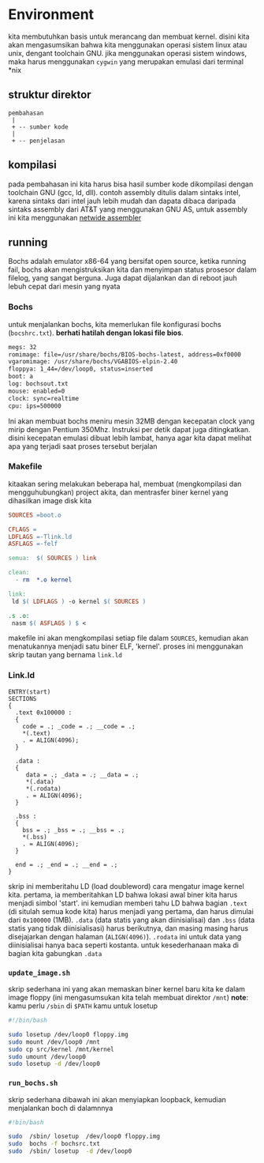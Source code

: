 # Environment

kita membutuhkan basis untuk merancang dan membuat kernel. disini kita akan 
mengasumsikan bahwa kita menggunakan operasi sistem linux atau unix, dengant toolchain GNU. jika
menggunakan operasi sistem windows, maka harus menggunakan ``cygwin`` yang merupakan emulasi dari terminal 
*nix

## struktur direktor

```
pembahasan
 |
 + -- sumber kode
 |
 + -- penjelasan
```

## kompilasi

pada pembahasan ini kita harus bisa hasil sumber kode dikompilasi dengan toolchain GNU (gcc, ld, dll).
contoh assembly ditulis dalam sintaks intel, karena sintaks dari intel jauh lebih mudah dan dapata dibaca 
daripada sintaks assembly dari AT&T yang menggunakan GNU AS, untuk assembly ini kita menggunakan [netwide assembler](https://www.nasm.us/)

## running

Bochs adalah emulator x86-64 yang bersifat open source, ketika running fail, bochs akan mengistruksikan kita dan menyimpan status 
prosesor  dalam filelog, yang sangat berguna. Juga dapat dijalankan dan di reboot jauh lebuh cepat dari mesin yang nyata

### Bochs 

untuk menjalankan bochs, kita memerlukan file konfigurasi bochs (``bocshrc.txt``).
**berhati hatilah dengan lokasi file bios**. 

```txt
megs: 32
romimage: file=/usr/share/bochs/BIOS-bochs-latest, address=0xf0000
vgaromimage: /usr/share/bochs/VGABIOS-elpin-2.40
floppya: 1_44=/dev/loop0, status=inserted
boot: a
log: bochsout.txt
mouse: enabled=0
clock: sync=realtime
cpu: ips=500000
```

Ini akan membuat bochs meniru mesin 32MB dengan kecepatan clock yang mirip dengan Pentium 350Mhz. Instruksi per detik dapat juga ditingkatkan. disini
kecepatan emulasi dibuat lebih lambat, hanya agar  kita dapat melihat apa yang terjadi saat proses tersebut berjalan

### Makefile

kitaakan sering melakukan beberapa hal, membuat (mengkompilasi dan mengguhubungkan) project akita, dan mentrasfer biner kernel yang dihasilkan image
disk kita

```Makefile
SOURCES =boot.o

CFLAGS =
LDFLAGS =-Tlink.ld
ASFLAGS =-felf

semua:  $( SOURCES ) link 

clean:
  - rm  *.o kernel

link:
 ld $( LDFLAGS ) -o kernel $( SOURCES )

.s .o:
 nasm $( ASFLAGS ) $ <
```

makefile ini akan mengkompilasi setiap file dalam ``SOURCES``, kemudian akan menatukannya menjadi satu biner
ELF, 'kernel'. proses ini menggunakan skrip tautan yang bernama ``link.ld``


### Link.ld
```
ENTRY(start)
SECTIONS
{
  .text 0x100000 :
  {
    code = .; _code = .; __code = .;
    *(.text)
    . = ALIGN(4096);
  }

  .data :
  {
     data = .; _data = .; __data = .;
     *(.data)
     *(.rodata)
     . = ALIGN(4096);
  }

  .bss :
  {
    bss = .; _bss = .; __bss = .;
    *(.bss)
    . = ALIGN(4096);
  }

  end = .; _end = .; __end = .;
}
```

skrip ini memberitahu LD (load doubleword) cara mengatur image kernel kita. pertama, ia memberitahkan LD bahwa lokasi awal biner kita harus menjadi 
simbol 'start'. ini kemudian memberi tahu LD bahwa bagian ``.text`` (di situlah semua kode kita) harus menjadi yang pertama, dan harus dimulai dari 
``0x100000`` (1MB). ``.data`` (data statis yang akan diinisialisai) dan ``.bss`` (data statis yang tidak diinisialisasi) harus berikutnya, dan masing masing 
harus disejajarkan dengan halaman (``ALIGN(4096)``). ``.rodata`` ini untuk data yang diinisialisai hanya baca seperti kostanta. untuk kesederhanaan maka di bagian kita gabungkan
``.data``


### ``update_image.sh``

skrip sederhana ini yang akan memaskan biner kernel baru kita ke dalam image floppy (ini mengasumsukan kita telah membuat direktor ``/mnt``)
**note**: kamu perlu ``/sbin`` di  ``$PATH`` kamu untuk losetup

```sh
#!/bin/bash

sudo losetup /dev/loop0 floppy.img
sudo mount /dev/loop0 /mnt
sudo cp src/kernel /mnt/kernel
sudo umount /dev/loop0
sudo losetup -d /dev/loop0
```

### ``run_bochs.sh``

skrip sederhana dibawah ini akan menyiapkan loopback, kemudian menjalankan boch di dalamnnya

```sh
#!bin/bash

sudo  /sbin/ losetup  /dev/loop0 floppy.img
sudo  bochs -f bochsrc.txt
sudo  /sbin/ losetup  -d /dev/loop0
```
